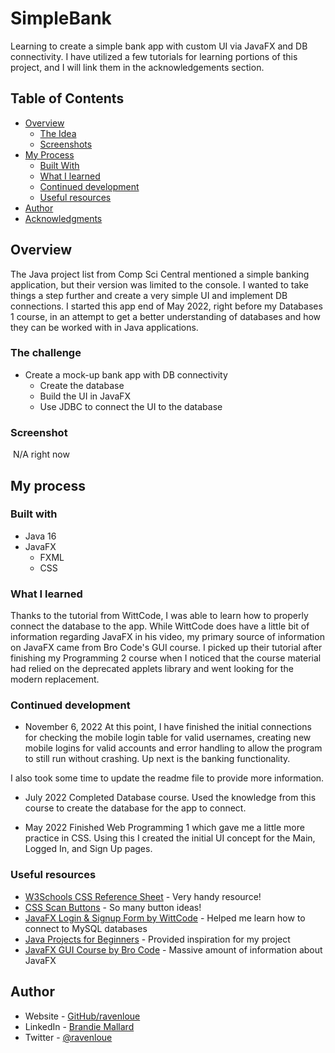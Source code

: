 # SimpleBank
 Learning to create a simple bank app with custom UI via JavaFX and DB connectivity. I have utilized a few tutorials for learning portions of this project, and I will link them in the acknowledgements section.
 
## Table of Contents

- [Overview](#overview)
  - [The Idea](#the-idea)
  - [Screenshots](#screenshots)
- [My Process](#my-process)
  - [Built With](#built-with)
  - [What I learned](#what-i-learned)
  - [Continued development](#continued-development)
  - [Useful resources](#useful-resources)
- [Author](#author)
- [Acknowledgments](#acknowledgments)

## Overview

The Java project list from Comp Sci Central mentioned a simple banking application, but their version was limited to the console. I wanted to take things a step further and create a very simple UI and implement DB connections. I started this app end of May 2022, right before my Databases 1 course, in an attempt to get a better understanding of databases and how they can be worked with in Java applications.

### The challenge

- Create a mock-up bank app with DB connectivity
  - Create the database
  - Build the UI in JavaFX
  - Use JDBC to connect the UI to the database

### Screenshot

![]() N/A right now


## My process

### Built with

- Java 16
- JavaFX
  - FXML
  - CSS


### What I learned

Thanks to the tutorial from WittCode, I was able to learn how to properly connect the database to the app. While WittCode does have a little bit of information regarding JavaFX in his video, my primary source of information on JavaFX came from Bro Code's GUI course. I picked up their tutorial after finishing my Programming 2 course when I noticed that the course material had relied on the deprecated applets library and went looking for the modern replacement. 

### Continued development

- November 6, 2022
At this point, I have finished the initial connections for checking the mobile login table for valid usernames, creating new mobile logins for valid accounts and error handling to allow the program to still run without crashing. Up next is the banking functionality.

I also took some time to update the readme file to provide more information.  

- July 2022
Completed Database course. Used the knowledge from this course to create the database for the app to connect.

- May 2022
Finished Web Programming 1 which gave me a little more practice in CSS. Using this I created the initial UI concept for the Main, Logged In, and Sign Up pages. 

### Useful resources

- [W3Schools CSS Reference Sheet](https://www.w3schools.com/cssref/) - Very handy resource!
- [CSS Scan Buttons](https://getcssscan.com/css-buttons-examples) - So many button ideas!
- [JavaFX Login & Signup Form by WittCode](https://youtu.be/ltX5AtW9v30) - Helped me learn how to connect to MySQL databases
- [Java Projects for Beginners](https://compscicentral.com/java-projects-for-beginners/) - Provided inspiration for my project
- [JavaFX GUI Course by Bro Code](https://youtu.be/9XJicRt_FaI) - Massive amount of information about JavaFX

## Author

- Website - [GitHub/ravenloue](https://github.com/ravenloue)
- LinkedIn - [Brandie Mallard](https://www.linkedin.com/in/brandie-mallard-0554aa219/)
- Twitter - [@ravenloue](https://www.twitter.com/ravenloue)